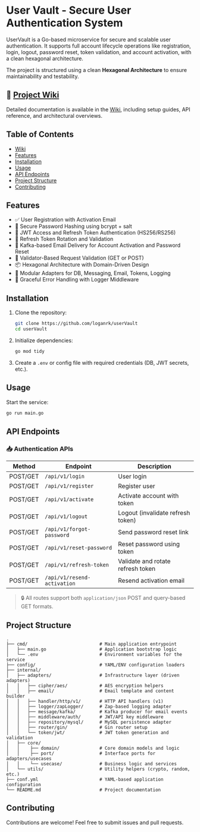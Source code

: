 # User Vault - Secure User Authentication System

UserVault is a Go-based microservice for secure and scalable user authentication. It supports full account lifecycle operations like registration, login, logout, password reset, token validation, and account activation, with a clean hexagonal architecture.

The project is structured using a clean **Hexagonal Architecture** to ensure maintainability and testability.

## 📘 [Project Wiki](https://github.com/loganrk/userVault/wiki)

Detailed documentation is available in the [Wiki](https://github.com/loganrk/userVault/wiki), including setup guides, API reference, and architectural overviews.

## Table of Contents
- [Wiki](https://github.com/loganrk/userVault/wiki)
- [Features](#features)
- [Installation](#installation)
- [Usage](#usage)
- [API Endpoints](#api-endpoints)
- [Project Structure](#project-structure)
- [Contributing](#contributing)

## Features

- ✅ User Registration with Activation Email  
- 🔐 Secure Password Hashing using bcrypt + salt  
- 🔑 JWT Access and Refresh Token Authentication (HS256/RS256)  
- 🔁 Refresh Token Rotation and Validation  
- 📧 Kafka-based Email Delivery for Account Activation and Password Reset  
- 🧪 Validator-Based Request Validation (GET or POST)  
- 📦 Hexagonal Architecture with Domain-Driven Design  
- 🧱 Modular Adapters for DB, Messaging, Email, Tokens, Logging  
- 🔄 Graceful Error Handling with Logger Middleware  

## Installation

1. Clone the repository:

    ```sh
    git clone https://github.com/loganrk/userVault
    cd userVault
    ```

2. Initialize dependencies:

    ```sh
    go mod tidy
    ```

3. Create a `.env` or config file with required credentials (DB, JWT secrets, etc.).

## Usage

Start the service:

```sh
go run main.go
```

## API Endpoints

### 📥 Authentication APIs

| Method   | Endpoint                    | Description                         |
|----------|-----------------------------|-------------------------------------|
| POST/GET | `/api/v1/login`             | User login                          |
| POST/GET | `/api/v1/register`          | Register user                       |
| POST/GET | `/api/v1/activate`          | Activate account with token         |
| POST/GET | `/api/v1/logout`            | Logout (invalidate refresh token)   |
| POST/GET | `/api/v1/forgot-password`   | Send password reset link            |
| POST/GET | `/api/v1/reset-password`    | Reset password using token          |
| POST/GET | `/api/v1/refresh-token`     | Validate and rotate refresh token   |
| POST/GET | `/api/v1/resend-activation` | Resend activation email             |

> 🔒 All routes support both `application/json` POST and query-based GET formats.

## Project Structure

```text
.
├── cmd/                           # Main application entrypoint
│   ├── main.go                    # Application bootstrap logic
│   └── .env                       # Environment variables for the service
├── config/                        # YAML/ENV configuration loaders
├── internal/
│   ├── adapters/                  # Infrastructure layer (driven adapters)
│   │   ├── cipher/aes/            # AES encryption helpers
│   │   ├── email/                 # Email template and content builder
│   │   ├── handler/http/v1/       # HTTP API handlers (v1)
│   │   ├── logger/zapLogger/      # Zap-based logging adapter
│   │   ├── message/kafka/         # Kafka producer for email events
│   │   ├── middleware/auth/       # JWT/API key middleware
│   │   ├── repository/mysql/      # MySQL persistence adapter
│   │   ├── router/gin/            # Gin router setup
│   │   └── token/jwt/             # JWT token generation and validation
│   ├── core/      
│   │    ├── domain/               # Core domain models and logic
│   │    ├── port/                 # Interface ports for adapters/usecases
│   │    └── usecase/              # Business logic and services
│   └── utils/                     # Utility helpers (crypto, random, etc.)
├── conf.yml                       # YAML-based application configuration
└── README.md                      # Project documentation

```

## Contributing

Contributions are welcome! Feel free to submit issues and pull requests.
